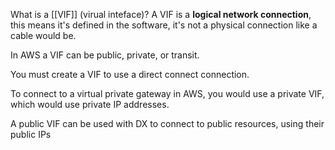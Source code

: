 What is a [[VIF]] (virual inteface)? A VIF is a **logical network connection**, this means it's defined in the software, it's not a physical connection like a cable would be.

In AWS a VIF can be public, private, or transit.

You must create a VIF to use a direct connect connection.

To connect to a virtual private gateway in AWS, you would use a private VIF, which would use private IP addresses.

A public VIF can be used with DX to connect to public resources, using their public IPs